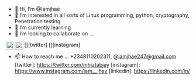 - 👋 Hi, I’m @Iamjhae
- 👀 I’m interested in all sorts of Linux programming, python, cryptography, Penetration testing 
- 🌱 I’m currently learning 
- 💞️ I’m looking to collaborate on ...

[<img align="left" alt="Iamjhae | Twitter" width="22px" src="https://cdn.jsdelivr.net/npm/simple-icons@v3/icons/twitter.svg" />][twitter]
[<img align="left" alt="JhaeArch | Instagram" width="22px" src="https://cdn.jsdelivr.net/npm/simple-icons@v3/icons/instagram.svg" />][instagram]

- 📫 How to reach me ... +2348110202311, @iamjhae247@gmail.com
[twitter]: https://twitter.com/mhiztabjay
[instagram]: https://www.instagram.com/iam__jhay
[linkedin]: https://linkedin.com/in/

<!---
Iamjhae/Iamjhae is a ✨ special ✨ repository because its `README.md` (this file) appears on your GitHub profile.
You can click the Preview link to take a look at your changes.
--->
